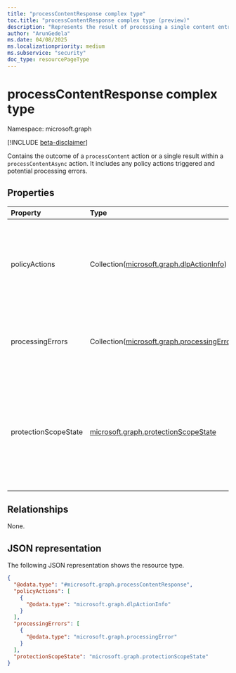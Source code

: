 ```yaml
---
title: "processContentResponse complex type"
toc.title: "processContentResponse complex type (preview)"
description: "Represents the result of processing a single content entry against data security and governance policies."
author: "ArunGedela"
ms.date: 04/08/2025
ms.localizationpriority: medium
ms.subservice: "security"
doc_type: resourcePageType
---
```


# processContentResponse complex type

Namespace: microsoft.graph

[!INCLUDE [beta-disclaimer](../../includes/beta-disclaimer.md)]

Contains the outcome of a `processContent` action or a single result within a `processContentAsync` action. It includes any policy actions triggered and potential processing errors.

## Properties

|Property|Type|Description|
|:---|:---|:---|
|policyActions|Collection([microsoft.graph.dlpActionInfo](../resources/dlpactioninfo.md))|A collection of policy actions (like DLP actions) triggered by the processed content. Required.|
|processingErrors|Collection([microsoft.graph.processingError](../resources/processingerror.md))|A collection of errors encountered during the content processing. Required.|
|protectionScopeState|[microsoft.graph.protectionScopeState](../resources/protectionscopestate.md)|Indicates if the applicable protection scope (policies) has changed since the last known state for the context. Required.|

## Relationships

None.

## JSON representation

The following JSON representation shows the resource type.
<!-- {
  "blockType": "resource",
  "@odata.type": "microsoft.graph.processContentResponse"
}
-->
``` json
{
  "@odata.type": "#microsoft.graph.processContentResponse",
  "policyActions": [
    {
      "@odata.type": "microsoft.graph.dlpActionInfo"
    }
  ],
  "processingErrors": [
    {
      "@odata.type": "microsoft.graph.processingError"
    }
  ],
  "protectionScopeState": "microsoft.graph.protectionScopeState"
}
```

